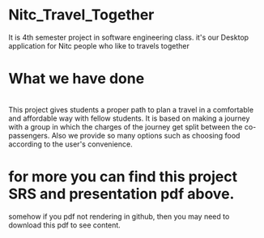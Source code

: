 # Nitc_Travel_Together
It is 4th semester project in software engineering class.
it's our Desktop application for Nitc people who like to travels together
<h1> What we have done</h1></br>This project gives students a proper path to plan a travel in a comfortable
and affordable way with fellow students. It is based on making a journey with
a group in which the charges of the journey get split between the
co-passengers. Also we provide so many options such as choosing food according to the user's convenience.

# for more you can find this project SRS and presentation pdf above.
somehow if you pdf not rendering in github, then you may need to download this pdf to see content.

